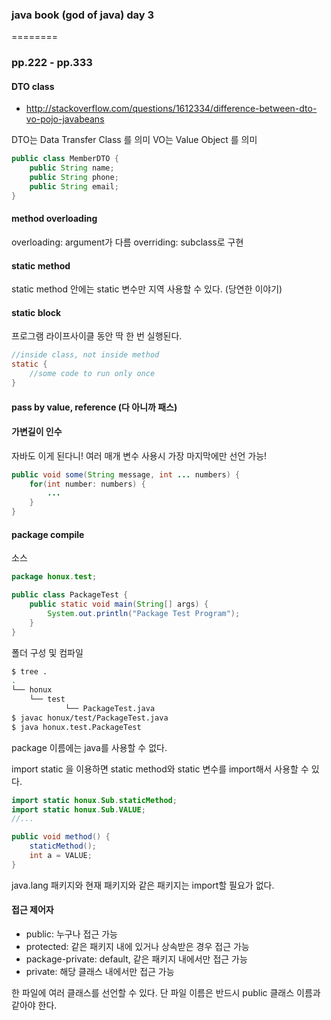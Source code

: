 ### java book (god of java) day 3

========

### pp.222 - pp.333

#### DTO class

* http://stackoverflow.com/questions/1612334/difference-between-dto-vo-pojo-javabeans

DTO는 Data Transfer Class 를 의미 
VO는 Value Object 를 의미 

```java
public class MemberDTO {
	public String name;
	public String phone;
	public String email;
}
```

#### method overloading 

overloading: argument가 다름
overriding: subclass로 구현 

#### static method

static method 안에는 static 변수만 지역 사용할 수 있다. (당연한 이야기)

#### static block

프로그램 라이프사이클 동안 딱 한 번 실행된다. 

```java
//inside class, not inside method
static {
	//some code to run only once
}
```

#### pass by value, reference (다 아니까 패스) 

#### 가변길이 인수 

자바도 이게 된다니! 
여러 매개 변수 사용시 가장 마지막에만 선언 가능!
```java
public void some(String message, int ... numbers) {
	for(int number: numbers) {
		...
	}
}
```

#### package compile

소스 

```java
package honux.test;

public class PackageTest {
	public static void main(String[] args) {
		System.out.println("Package Test Program");
	}
}
```

폴더 구성 및 컴파일

```bash
$ tree .
.
└── honux
    └── test
	        └── PackageTest.java
$ javac honux/test/PackageTest.java
$ java honux.test.PackageTest

```

package 이름에는 java를 사용할 수 없다.  

import static 을 이용하면 static method와 static 변수를 import해서 사용할 수 있다. 

```java
import static honux.Sub.staticMethod;
import static honux.Sub.VALUE;
//...

public void method() {
	staticMethod();
	int a = VALUE;
}
```

java.lang 패키지와 현재 패키지와 같은 패키지는 import할 필요가 없다. 

#### 접근 제어자

* public: 누구나 접근 가능
* protected: 같은 패키지 내에 있거나 상속받은 경우 접근 가능
* package-private: default, 같은 패키지 내에서만 접근 가능 
* private: 해당 클래스 내에서만 접근 가능

한 파일에 여러 클래스를 선언할 수 있다. 단 파일 이름은 반드시 public 클래스 이름과 같아야 한다. 
